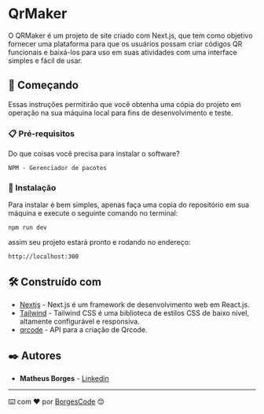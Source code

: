 # QrMaker

O QRMaker é um projeto de site criado com Next.js, que tem como objetivo fornecer uma plataforma para que os usuários possam criar códigos QR funcionais e baixá-los para uso em suas atividades com uma interface simples e fácil de usar.

## 🚀 Começando

Essas instruções permitirão que você obtenha uma cópia do projeto em operação na sua máquina local para fins de desenvolvimento e teste.

### 📋 Pré-requisitos

Do que coisas você precisa para instalar o software?

```
NPM - Gerenciador de pacotes
```

### 🔧 Instalação

Para instalar é bem simples, apenas faça uma copia do repositório em sua máquina e execute o seguinte comando no terminal: 

```
npm run dev
```

assim seu projeto estará pronto e rodando no endereço:

```
http://localhost:300
```

## 🛠️ Construído com


* [Nextjs](https://nextjs.org/) - Next.js é um framework de desenvolvimento web em React.js.
* [Tailwind](https://tailwindcss.com/) - Tailwind CSS é uma biblioteca de estilos CSS de baixo nível, altamente configurável e responsiva. 
* [qrcode](https://www.npmjs.com/package/qrcode) - API para a criação de Qrcode.


## ✒️ Autores

* **Matheus Borges** - [Linkedin](https://www.linkedin.com/in/matheus-borges-4a7469239/)

---
⌨️ com ❤️ por [BorgesCode](https://github.com/Borgeta-code) 😊
